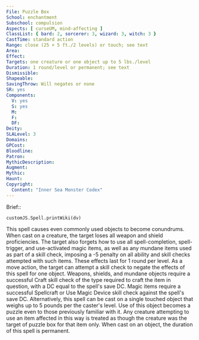 ```yaml
---
File: Puzzle Box
School: enchantment
Subschool: compulsion
Aspects: [ curseUM, mind-affecting ]
ClassList: { bard: 2, sorcerer: 3, wizard: 3, witch: 3 }
CastTime: standard action
Range: close (25 + 5 ft./2 levels) or touch; see text
Area: 
Effect: 
Targets: one creature or one object up to 5 lbs./level
Duration: 1 round/level or permanent; see text
Dismissible: 
Shapeable: 
SavingThrow: Will negates or none
SR: yes
Components:
  V: yes
  S: yes
  M: 
  F: 
  DF: 
Deity: 
SLALevel: 3
Domains: 
GPCost: 
Bloodline: 
Patron: 
MythicDescription: 
Augment: 
Mythic: 
Haunt: 
Copyright:
  Content: "Inner Sea Monster Codex"
---
```

Brief:: 

```dataviewjs
customJS.Spell.printWiki(dv)
```

This spell causes even commonly used objects to become conundrums. When cast on a creature, the target loses all weapon and shield proficiencies. The target also forgets how to use all spell-completion, spell-trigger, and use-activated magic items, as well as any mundane items used as part of a skill check, imposing a -5 penalty on all ability and skill checks attempted with such items. These effects last for 1 round per level. As a move action, the target can attempt a skill check to negate the effects of this spell for one object. Weapons, shields, and mundane objects require a successful Craft skill check of the type required to craft the item in question, with a DC equal to the spell's save DC. Magic items require a successful Spellcraft or Use Magic Device skill check against the spell's save DC.  Alternatively, this spell can be cast on a single touched object that weighs up to 5 pounds per the caster's level. Use of this object becomes a puzzle even to those previously familiar with it. Any creature attempting to use an item affected in this way is treated as though the creature was the target of puzzle box for that item only. When cast on an object, the duration of this spell is permanent.

